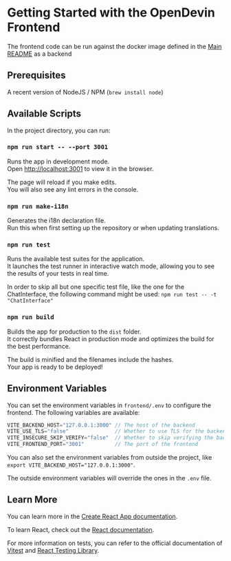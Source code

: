 # Getting Started with the OpenDevin Frontend

The frontend code can be run against the docker image defined in the [Main README](../README.md) as a backend

## Prerequisites

A recent version of NodeJS / NPM (`brew install node`)

## Available Scripts

In the project directory, you can run:

### `npm run start -- --port 3001`

Runs the app in development mode.\
Open [http://localhost:3001](http://localhost:3001) to view it in the browser.

The page will reload if you make edits.\
You will also see any lint errors in the console.

### `npm run make-i18n`

Generates the i18n declaration file.\
Run this when first setting up the repository or when updating translations.

### `npm run test`

Runs the available test suites for the application.\
It launches the test runner in interactive watch mode, allowing you to see the results of your tests in real time.

In order to skip all but one specific test file, like the one for the ChatInterface, the following command might be used: `npm run test -- -t "ChatInterface"`

### `npm run build`

Builds the app for production to the `dist` folder.\
It correctly bundles React in production mode and optimizes the build for the best performance.

The build is minified and the filenames include the hashes.\
Your app is ready to be deployed!

## Environment Variables

You can set the environment variables in `frontend/.env` to configure the frontend.
The following variables are available:

```javascript
VITE_BACKEND_HOST="127.0.0.1:3000" // The host of the backend
VITE_USE_TLS="false"               // Whether to use TLS for the backend (includes HTTPS and WSS)
VITE_INSECURE_SKIP_VERIFY="false"  // Whether to skip verifying the backend's certificate. Only takes effect if `VITE_USE_TLS` is true. Don't use this in production!
VITE_FRONTEND_PORT="3001"          // The port of the frontend
```

You can also set the environment variables from outside the project, like `export VITE_BACKEND_HOST="127.0.0.1:3000"`.

The outside environment variables will override the ones in the `.env` file.

## Learn More

You can learn more in the [Create React App documentation](https://facebook.github.io/create-react-app/docs/getting-started).

To learn React, check out the [React documentation](https://reactjs.org/).

For more information on tests, you can refer to the official documentation of [Vitest](https://vitest.dev/) and [React Testing Library](https://testing-library.com/docs/react-testing-library/intro/).
